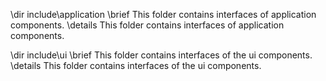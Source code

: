 \dir include\application
\brief This folder contains interfaces of application components.
\details This folder contains interfaces of application components.

\dir include\ui
\brief This folder contains interfaces of the ui components.
\details This folder contains interfaces of the ui components.